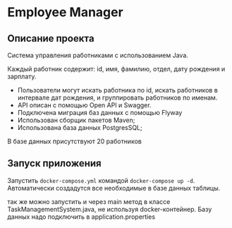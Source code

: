# Employee Manager
## Описание проекта
 Система управления работниками с использованием Java.
 
  Каждый работник содержит: id, имя, фамилию, отдел, дату рождения и зарплату.

 * Пользователи могут искать работника по id, искать работников в интервале дат рождения, и группировать работников по именам.
 * API  описан с помощью Open API и Swagger.
 * Подключена миграция баз данных с помощью Flyway
 * Использован сборщик пакетов Maven;
 * Использована база данных PostgresSQL;

 В базе данных присутствуют 20 работников

 ## Запуск приложения 
Запустить `docker-compose.yml` командой `docker-compose up -d`.
Автоматически создадутся все необходимые в базе данных таблицы.


так же можно запустить и через main метод в классе TaskManagementSystem.java, не используя docker-контейнер. Базу данных надо подключить в application.properties